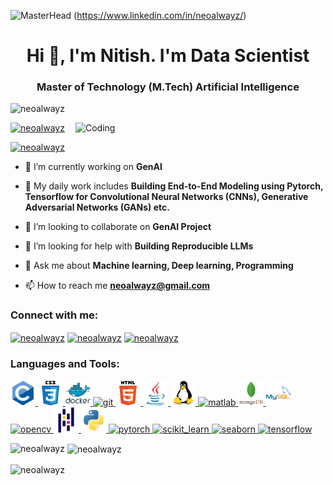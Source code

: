![MasterHead](https://engineering.giphy.com/wp-content/uploads/2020/12/vectors.gif)
(https://www.linkedin.com/in/neoalwayz/)

<h1 align="center">Hi 👋, I'm Nitish. I'm Data Scientist</h1>
<h3 align="center">Master of Technology (M.Tech) Artificial Intelligence</h3>

<p align="left"> <img src="https://komarev.com/ghpvc/?username=neoalwayz&label=Profile%20views&color=0e75b6&style=flat" alt="neoalwayz" /> </p>
<img align="right" alt="Coding" width="400" src="https://www.google.com/url?sa=i&url=https%3A%2F%2Fwww.pinterest.com%2Fpin%2F567523990538356835%2F&psig=AOvVaw1MAGKhMw8FiLDpeFYn-mKP&ust=1669501849627000&source=images&cd=vfe&ved=0CBAQjRxqFwoTCKj075exyvsCFQAAAAAdAAAAABAd">

<p align="left"> <a href="https://github.com/ryo-ma/github-profile-trophy"><img src="https://github-profile-trophy.vercel.app/?username=neoalwayz" alt="neoalwayz" /></a> </p>

<p align="left"> <a href="https://twitter.com/neoalwayz" target="blank"><img src="https://img.shields.io/twitter/follow/neoalwayz?logo=twitter&style=for-the-badge" alt="neoalwayz" /></a> </p>

- 🔭 I’m currently working on **GenAI**

- 🌱 My daily work includes  **Building End-to-End Modeling using Pytorch, Tensorflow for Convolutional Neural Networks (CNNs), Generative Adversarial Networks (GANs) etc.**

- 👯 I’m looking to collaborate on **GenAI Project**

- 🤝 I’m looking for help with **Building Reproducible LLMs**

- 💬 Ask me about **Machine learning, Deep learning, Programming**

- 📫 How to reach me **neoalwayz@gmail.com**

<h3 align="left">Connect with me:</h3>
<p align="left">
<a href="https://twitter.com/neoalwayz" target="blank"><img align="center" src="https://raw.githubusercontent.com/rahuldkjain/github-profile-readme-generator/master/src/images/icons/Social/twitter.svg" alt="neoalwayz" height="30" width="40" /></a>
<a href="https://linkedin.com/in/neoalwayz" target="blank"><img align="center" src="https://raw.githubusercontent.com/rahuldkjain/github-profile-readme-generator/master/src/images/icons/Social/linked-in-alt.svg" alt="neoalwayz" height="30" width="40" /></a>
<a href="https://www.hackerrank.com/neoalwayz" target="blank"><img align="center" src="https://raw.githubusercontent.com/rahuldkjain/github-profile-readme-generator/master/src/images/icons/Social/hackerrank.svg" alt="neoalwayz" height="30" width="40" /></a>
</p>

<h3 align="left">Languages and Tools:</h3>
<p align="left"> <a href="https://www.cprogramming.com/" target="_blank" rel="noreferrer"> <img src="https://raw.githubusercontent.com/devicons/devicon/master/icons/c/c-original.svg" alt="c" width="40" height="40"/> </a> <a href="https://www.w3schools.com/css/" target="_blank" rel="noreferrer"> <img src="https://raw.githubusercontent.com/devicons/devicon/master/icons/css3/css3-original-wordmark.svg" alt="css3" width="40" height="40"/> </a> <a href="https://www.docker.com/" target="_blank" rel="noreferrer"> <img src="https://raw.githubusercontent.com/devicons/devicon/master/icons/docker/docker-original-wordmark.svg" alt="docker" width="40" height="40"/> </a> <a href="https://git-scm.com/" target="_blank" rel="noreferrer"> <img src="https://www.vectorlogo.zone/logos/git-scm/git-scm-icon.svg" alt="git" width="40" height="40"/> </a> <a href="https://www.w3.org/html/" target="_blank" rel="noreferrer"> <img src="https://raw.githubusercontent.com/devicons/devicon/master/icons/html5/html5-original-wordmark.svg" alt="html5" width="40" height="40"/> </a> <a href="https://www.java.com" target="_blank" rel="noreferrer"> <img src="https://raw.githubusercontent.com/devicons/devicon/master/icons/java/java-original.svg" alt="java" width="40" height="40"/> </a> <a href="https://www.linux.org/" target="_blank" rel="noreferrer"> <img src="https://raw.githubusercontent.com/devicons/devicon/master/icons/linux/linux-original.svg" alt="linux" width="40" height="40"/> </a> <a href="https://www.mathworks.com/" target="_blank" rel="noreferrer"> <img src="https://upload.wikimedia.org/wikipedia/commons/2/21/Matlab_Logo.png" alt="matlab" width="40" height="40"/> </a> <a href="https://www.mongodb.com/" target="_blank" rel="noreferrer"> <img src="https://raw.githubusercontent.com/devicons/devicon/master/icons/mongodb/mongodb-original-wordmark.svg" alt="mongodb" width="40" height="40"/> </a> <a href="https://www.mysql.com/" target="_blank" rel="noreferrer"> <img src="https://raw.githubusercontent.com/devicons/devicon/master/icons/mysql/mysql-original-wordmark.svg" alt="mysql" width="40" height="40"/> </a> <a href="https://opencv.org/" target="_blank" rel="noreferrer"> <img src="https://www.vectorlogo.zone/logos/opencv/opencv-icon.svg" alt="opencv" width="40" height="40"/> </a> <a href="https://pandas.pydata.org/" target="_blank" rel="noreferrer"> <img src="https://raw.githubusercontent.com/devicons/devicon/2ae2a900d2f041da66e950e4d48052658d850630/icons/pandas/pandas-original.svg" alt="pandas" width="40" height="40"/> </a> <a href="https://www.python.org" target="_blank" rel="noreferrer"> <img src="https://raw.githubusercontent.com/devicons/devicon/master/icons/python/python-original.svg" alt="python" width="40" height="40"/> </a> <a href="https://pytorch.org/" target="_blank" rel="noreferrer"> <img src="https://www.vectorlogo.zone/logos/pytorch/pytorch-icon.svg" alt="pytorch" width="40" height="40"/> </a> <a href="https://scikit-learn.org/" target="_blank" rel="noreferrer"> <img src="https://upload.wikimedia.org/wikipedia/commons/0/05/Scikit_learn_logo_small.svg" alt="scikit_learn" width="40" height="40"/> </a> <a href="https://seaborn.pydata.org/" target="_blank" rel="noreferrer"> <img src="https://seaborn.pydata.org/_images/logo-mark-lightbg.svg" alt="seaborn" width="40" height="40"/> </a> <a href="https://www.tensorflow.org" target="_blank" rel="noreferrer"> <img src="https://www.vectorlogo.zone/logos/tensorflow/tensorflow-icon.svg" alt="tensorflow" width="40" height="40"/> </a> </p>

<p><img align="left" src="https://github-readme-stats.vercel.app/api/top-langs?username=neoalwayz&show_icons=true&locale=en&layout=compact" alt="neoalwayz" /></p>

<p>&nbsp;<img align="center" src="https://github-readme-stats.vercel.app/api?username=neoalwayz&show_icons=true&locale=en" alt="neoalwayz" /></p>

<p><img align="center" src="https://github-readme-streak-stats.herokuapp.com/?user=neoalwayz&" alt="neoalwayz" /></p>

